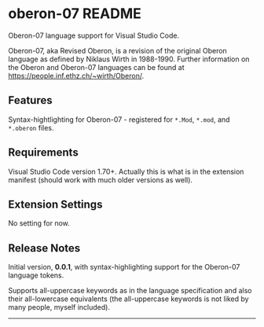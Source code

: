 # oberon-07 README

Oberon-07 language support for Visual Studio Code.

Oberon-07, aka Revised Oberon, is a revision of the original Oberon language as defined by Niklaus Wirth in 1988-1990.
Further information on the Oberon and Oberon-07 languages can be found at https://people.inf.ethz.ch/~wirth/Oberon/.

## Features

Syntax-hightlighting for Oberon-07 - registered for `*.Mod`, `*.mod`, and `*.oberon` files.

## Requirements

Visual Studio Code version 1.70+. Actually this is what is in the extension manifest (should work with much older versions as well).

## Extension Settings

No setting for now.

## Release Notes

Initial version, **0.0.1**, with syntax-highlighting support for the Oberon-07 language tokens.

Supports all-uppercase keywords as in the language specification and also their all-lowercase equivalents (the all-uppercase keywords is not liked by many people, myself included).

---
